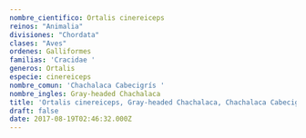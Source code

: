 ```yaml
---
nombre_cientifico: Ortalis cinereiceps
reinos: "Animalia"
divisiones: "Chordata"
clases: "Aves"
ordenes: Galliformes
familias: 'Cracidae '
generos: Ortalis
especie: cinereiceps
nombre_comun: 'Chachalaca Cabecigrís '
nombre_ingles: Gray-headed Chachalaca
title: 'Ortalis cinereiceps, Gray-headed Chachalaca, Chachalaca Cabecigrís '
draft: false
date: 2017-08-19T02:46:32.000Z
---
```



